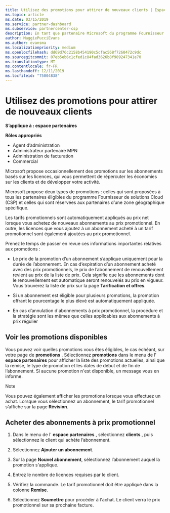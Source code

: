```yaml
---
title: Utilisez des promotions pour attirer de nouveaux clients | Espace partenaires
ms.topic: article
ms.date: 03/15/2019
ms.service: partner-dashboard
ms.subservice: partnercenter-csp
description: En tant que partenaire Microsoft du programme Fournisseur de solutions Cloud, vous pouvez acheter des abonnements à un tarif promotionnel et en faire bénéficier vos clients.
author: MaggiePucciEvans
ms.author: evansma
ms.localizationpriority: medium
ms.openlocfilehash: dd69d76c2158b454190c5cfac568f7260472c9dc
ms.sourcegitcommit: 07eb5eb6c1cfed1c84fad3626b8f989247341e70
ms.translationtype: MT
ms.contentlocale: fr-FR
ms.lasthandoff: 12/11/2019
ms.locfileid: "75004838"
---
```

# <a name="use-promotions-to-attract-new-customers"></a>Utilisez des promotions pour attirer de nouveaux clients  

**S’applique à : espace partenaires**

**Rôles appropriés**
-   Agent d’administration
-   Administrateur partenaire MPN
-   Administration de facturation
-   Commercial

<!--[FWLink: https://go.microsoft.com/fwlink/?linkid=852469]-->

Microsoft propose occasionnellement des promotions sur les abonnements basés sur les licences, qui vous permettent de répercuter les économies sur les clients et de développer votre activité. 

Microsoft propose deux types de promotions : celles qui sont proposées à tous les partenaires éligibles du programme Fournisseur de solutions Cloud (CSP) et celles qui sont réservées aux partenaires d’une zone géographique spécifique.

Les tarifs promotionnels sont automatiquement appliqués au prix net lorsque vous achetez de nouveaux abonnements au prix promotionnel. En outre, les licences que vous ajoutez à un abonnement acheté à un tarif promotionnel sont également ajoutées au prix promotionnel. 

Prenez le temps de passer en revue ces informations importantes relatives aux promotions :

-   Le prix de la promotion d’un abonnement s’applique uniquement pour la durée de l’abonnement. En cas d’expiration d’un abonnement acheté avec des prix promotionnels, le prix de l’abonnement de renouvellement revient au prix de la liste de prix. Cela signifie que les abonnements dont le renouvellement est automatique seront renouvelés au prix en vigueur. Vous trouverez la liste de prix sur la page **Tarification et offres**. 

-   Si un abonnement est éligible pour plusieurs promotions, la promotion offrant le pourcentage le plus élevé est automatiquement appliquée.

-   En cas d’annulation d'abonnements à prix promotionnel, la procédure et la stratégie sont les mêmes que celles applicables aux abonnements à prix régulier

## <a name="see-available-promotions"></a>Voir les promotions disponibles

Vous pouvez voir quelles promotions vous êtes éligibles, le cas échéant, sur votre page de **promotions** . Sélectionnez **promotions** dans le menu de l' **espace partenaires** pour afficher la liste des promotions actuelles, ainsi que la remise, le type de promotion et les dates de début et de fin de l’abonnement. Si aucune promotion n'est disponible, un message vous en informe. 

> [!NOTE]  
> Vous pouvez également afficher les promotions lorsque vous effectuez un achat. Lorsque vous sélectionnez un abonnement, le tarif promotionnel s’affiche sur la page **Révision**.

## <a name="purchase-subscriptions-at-promotion-prices"></a>Acheter des abonnements à prix promotionnel

1. Dans le menu de l' **espace partenaires** , sélectionnez **clients** , puis sélectionnez le client qui achète l’abonnement. 

2. Sélectionnez **Ajouter un abonnement**.

3. Sur la page **Nouvel abonnement**, sélectionnez l’abonnement auquel la promotion s'applique.

4. Entrez le nombre de licences requises par le client. 

5. Vérifiez la commande. Le tarif promotionnel doit être appliqué dans la colonne **Remise**.  

6.  Sélectionnez **Soumettre** pour procéder à l'achat. Le client verra le prix promotionnel sur sa prochaine facture.  



